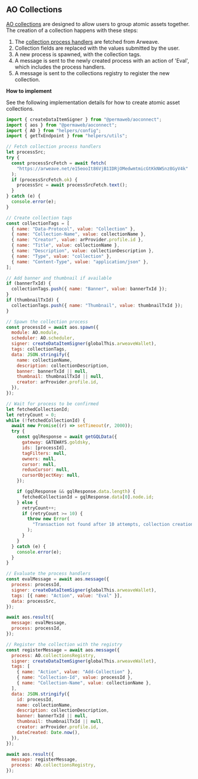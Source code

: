 ## AO Collections

[AO collections](https://github.com/permaweb/permaweb-libs/blob/91b6eae09e7567fadcb9d49edea9f9bd63f31174/specs/spec-collections.md#L4) are designed to allow users to group atomic assets together. The creation of a collection happens with these steps:

1.  The [collection process handlers](https://arweave.net/e15eooIt86VjB1IDRjOMedwmtmicGtKkNWSnz8GyV4k) are fetched from Arweave.
2.  Collection fields are replaced with the values submitted by the user.
3.  A new process is spawned, with the collection tags.
4.  A message is sent to the newly created process with an action of 'Eval', which includes the process handlers.
5.  A message is sent to the collections registry to register the new collection.

**How to implement**

See the following implementation details for how to create atomic asset collections.

```js
import { createDataItemSigner } from "@permaweb/aoconnect";
import { aos } from "@permaweb/aoconnect";
import { AO } from "helpers/config";
import { getTxEndpoint } from "helpers/utils";

// Fetch collection process handlers
let processSrc;
try {
  const processSrcFetch = await fetch(
    "https://arweave.net/e15eooIt86VjB1IDRjOMedwmtmicGtKkNWSnz8GyV4k"
  );
  if (processSrcFetch.ok) {
    processSrc = await processSrcFetch.text();
  }
} catch (e) {
  console.error(e);
}

// Create collection tags
const collectionTags = [
  { name: "Data-Protocol", value: "Collection" },
  { name: "Collection-Name", value: collectionName },
  { name: "Creator", value: arProvider.profile.id },
  { name: "Title", value: collectionName },
  { name: "Description", value: collectionDescription },
  { name: "Type", value: "collection" },
  { name: "Content-Type", value: "application/json" },
];

// Add banner and thumbnail if available
if (bannerTxId) {
  collectionTags.push({ name: "Banner", value: bannerTxId });
}
if (thumbnailTxId) {
  collectionTags.push({ name: "Thumbnail", value: thumbnailTxId });
}

// Spawn the collection process
const processId = await aos.spawn({
  module: AO.module,
  scheduler: AO.scheduler,
  signer: createDataItemSigner(globalThis.arweaveWallet),
  tags: collectionTags,
  data: JSON.stringify({
    name: collectionName,
    description: collectionDescription,
    banner: bannerTxId || null,
    thumbnail: thumbnailTxId || null,
    creator: arProvider.profile.id,
  }),
});

// Wait for process to be confirmed
let fetchedCollectionId;
let retryCount = 0;
while (!fetchedCollectionId) {
  await new Promise((r) => setTimeout(r, 2000));
  try {
    const gqlResponse = await getGQLData({
      gateway: GATEWAYS.goldsky,
      ids: [processId],
      tagFilters: null,
      owners: null,
      cursor: null,
      reduxCursor: null,
      cursorObjectKey: null,
    });

    if (gqlResponse && gqlResponse.data.length) {
      fetchedCollectionId = gqlResponse.data[0].node.id;
    } else {
      retryCount++;
      if (retryCount >= 10) {
        throw new Error(
          "Transaction not found after 10 attempts, collection creation failed"
        );
      }
    }
  } catch (e) {
    console.error(e);
  }
}

// Evaluate the process handlers
const evalMessage = await aos.message({
  process: processId,
  signer: createDataItemSigner(globalThis.arweaveWallet),
  tags: [{ name: "Action", value: "Eval" }],
  data: processSrc,
});

await aos.result({
  message: evalMessage,
  process: processId,
});

// Register the collection with the registry
const registerMessage = await aos.message({
  process: AO.collectionsRegistry,
  signer: createDataItemSigner(globalThis.arweaveWallet),
  tags: [
    { name: "Action", value: "Add-Collection" },
    { name: "Collection-Id", value: processId },
    { name: "Collection-Name", value: collectionName },
  ],
  data: JSON.stringify({
    id: processId,
    name: collectionName,
    description: collectionDescription,
    banner: bannerTxId || null,
    thumbnail: thumbnailTxId || null,
    creator: arProvider.profile.id,
    dateCreated: Date.now(),
  }),
});

await aos.result({
  message: registerMessage,
  process: AO.collectionsRegistry,
});
```
